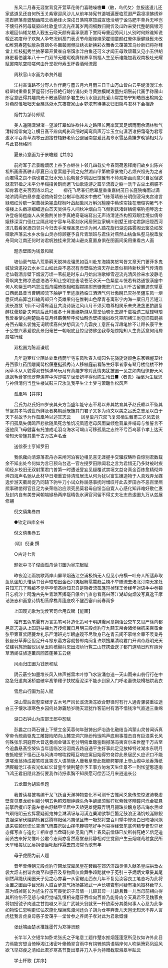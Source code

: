 <!-- { "loadSidebar": true } -->
　　东风二月春无涯堂背竞开萱草花倚门喜聴噪檐■〈散，鸟代攵〉忽报逺道儿还家逺道见还自何所玉关紫塞迎风沙儿从前年持宪节邉城遍歴临荒遐严霜凛凛拂绣斧揽辔胆落青骢騧幽障云收絶烽火深戍日落鸣寒笳威宣徳洽境宁谧马肥丰草兵无哗岂不懐归养阿母载驱四牡歌皇华流光荏苒岁两阅细数归期忻及瓜昨来受代整朝佩银河水暖回仙槎龙楼入觐五云晓天颜有喜承褒嘉下堂阿母重迎劳问儿乆别时何賖谁知说帨正初度母子欢聚人争夸况树髙门表贞节命服煌煌荣翟珈童颜红晕体康健緑鬂未改如堆鸦寿筵弘敞杂尊爼冬冬画皷闻频挝绣衣新换彩衣舞香云蔼蔼笼乌纱新妇将孙拜堂上桂枝挺秀兰抽茅幕开黄雀自堪馔氷泮白鱼还可义才闻王母致碧藕又见小玉供胡麻更看伯婆年八十一门双节无纎瑕晚膺禄养享胡福人生至乐谁能加我观南极吐光耀赋罢南陔空叹嗟何由升堂祝母寿玉杯春酒倾流霞

　　周秋官山水画为李贠外题

　　江村杳霭路不分野人作伴鹿与麕五月六月雨三日千山万山皆白云平堤漫漫江水緑翠树重重复萝屋苔封石径絶行踪持镵何处寻黄独模糊泼墨扫烟鬟前代画手称房山郎官意匠得其趣岚光不散迷孱颜多君生长山水窟到处爱山常拄笏宁知皓首出榆闗坐对燕然惟咄咄天台鴈荡浙水东夜夜家山乡梦浓有待拂衣归旧隠与君林下会相逢

　　烟竹为邹侍郎赋

　　美人遥隔潇湘渚一望琅玕翠如许欲往从之路阻长两岸冥冥足烟雨雨余满林秋气清緑烟常向沧江横日髙不辨鹧鸪影风细时闻鸾凤声万竿玉立何潇洒谁把霜毫为君写逺水平吞青草湖寒云逈接苍梧野老仙公退居南宫爱此湘皋氷雪丛莫嫌岁晚镇相对为与此君标格同

　　夏景诗意画为于景瞻题【并序】

　　前府军于君景瞻谪居上谷予亦继往卜邻几四载矣今春同荷恩释南归故乡出陈兴祖所画唐髙骈山亭夏日诗意索题予阅之宛然湖山甲第故家景物乃若烦兴祖先为之者而君得之良不偶也君之归水光山色朝登夕眺固已饱餐有不待观斯画而意兴自足但欲就君轩楹之末平分半榻招黄鹤而邀飞仙歌逺游之篇举流霞之觞一洗千古尘土胸臆不知肯着老夫否因诗以讯之
　　柳花飞尽春归后翠屋重重嘉树茂日长庭院梅雨过满地浓阴间白昼参差池馆倚碧空台榭半临湖水中曲栏飞栋落晴影分明倒浸冯夷宫谁言緑暗红芳歇一架蔷薇染猩血棕榈叶战起薫风万斛沉檀座中爇珠帘挂在珊瑚钩暑气不侵楼上头嫩凉细细透白苎天吴供与人间秋冲烟白鸟飞频到跃渚鲜鳞俯堪钓抱琴逸士许登临倚槛幽人从笑傲荆关妙手真絶奇毫端冩出无声诗清涟杰构照双眼佳境似倩夸娥移深深门径红尘隔此地宁容车马客剡水闲居贺监家辋川别墅王维宅君辞旧隠西河滨几载看家慿四邻只今归去手亲理圣恩已许为闲人踏花旋扫湖边路雾阁云窗总如故啸歌声落云水乡水伯山灵亦惊顾蹇予自斥青琐班与君住对燕然山枯鱼纵壑马脱馽放舟同向江南还何时访君帆独挂来赏湖山避炎夏置身俱在图画间奚用重看古人画

　　题赤壁图为钱景和赋

　　坡仙豪气隘八荒馽羁天脱神龙骧思如百川赴东海嬉笑怒骂皆文章天门萋菲多鬼蜮放浪逺投云水乡江山如此良不恶况有赤壁临沧浪天存此景似相待新秋灏气传清商老仙载酒赤壁下烟波万顷一苇航是时东山月始出浩歌棹雪迎流光清风徐来水波静毛骨飒爽生微凉慿虚浩浩不知止空明坐击凌苍茫水天一色粲星斗恍若有路通银潢座中何人吹紫玉呜呜怨泣孤舟孀倚歌相和豁襟抱拊景慷慨悲兴亡山川千古留霸迹东望夏口西武昌昔当曹瞒顺流下舳舻千里旌旗扬临江洒酒气何壮傲睨已灭孙吴疆东风一炬悉灰烬庙筭岂料输周郎只今英雄果何在惟剰山色摩青苍寓形宇内海一粟日月苦短江流长游挟飞仙不可得有酒且共浇诗肠江风山月不须买匏尊相属乐未央洗盏更酌醒复醉枕罍颓卧夫何妨后此时维冬十月重继斯游从雪堂仙魂化去邈千载独遗二赋铿琳琅我曽奉使向荆楚扁舟载月经蕲黄醉呼坡仙酹赤壁招魂拟欲凭巫阳横江尚见旧孤鹤掠舟西去蹁玄裳愧无词赋续髙兴梦想风流今几霜良工意匠有深趣笔妙不让顾长康平生于公想兴慕爱貌此景归毫芒一朝眼底且惊见彷佛坐我尊爼傍始知人生贵适意何用屑屑嗟行藏

　　双松圗为陈叔谦赋

　　几年逰宦红尘陌处处垂杨荫华宅东风吹春入绮园名花旖旎饶颜色东家锦幄笼牡丹西家红药围雕阑髯松偃蹇挺孤秀诗人移植庭前看陈生好事者家有琴月楼绕楼不种闲草木从人貌得双苍蚪弹琴玩月有真趣岁寒对此情夷犹披圗一见之如向徂徕野天风飒飒毛骨寒恍讶奔涛座中泻却嗟举世爱妍华得似陈生怜丑■〈者鬼〉抽毫为生赋思与神俱清何当登生楼试鼓三尺氷洗我平生尘土梦刁萧聴作松风声

　　孤凰吟【并序】

　　吕氏为赵氏妇四岁丧其夫方当盛年能守志不易以养其姑育其子赵氏赖以不坠其节坚其孝笃诚世所鲜及者矣朝廷既旌其门君子又多为诗文以美之吕氏之志足以白于天下矣故予为作孤凰吟以述其志云
　　凤皇巢丹穴双飞复双栖生雏甫三岁凤去竟不归孤凰失偶鸣声悲欲随凤死念雏饥况凤遗老母风雨巢倾危葺巢养哺母与雏誓言不逐他凤飞母健喜有托雏成毛羽竒海水可竭山可移孤凰之志终不亏百鸟慕节孝上达天帝知天帝旌其巢千古万古声名垂

　　送徐泰士亨知罗田

　　我帆纔向清源落君舟亦来闸河泊客边相见喜无涯握手交驩叙畴昨自惊别君数载余不知出处今何如为言已预乌台选一官左授罗田除闻君之言为君惜无乃多财被时疾明经乡校旧无双射策君门曽第一时遭诋訾妄见疑覆试禁垣文益竒真金百炼愈精彻烨烨四海声名驰从此材华日増重宜侍清班居法从何为犹以富生嫌造物于人真戏弄龙媒逸步游天衢局促乃同辕下驹牛刀小试众称屈感事抚时増叹吁此去罗田亦不恶百里熈熈事耕凿得官且足为亲荣临治应须究民莫君毋自馁当自寛人心感化知非难好敷仁惠及封内自有美誉闻朝端緑杨两岸揺晴色氷满官河留不得丈夫壮志贵逺圗九万从兹展修翮

　　倪文僖集巻四

　　●钦定四库全书

　　倪文僖集巻五

　　（明）倪谦 撰

　　○古诗七言

　　题张中书子俊画孤舟读书圗为吴宗起赋

　　昨夜沧江雨初歇两岸山屏翠烟迭江空浦极悄无人但见小舟横一叶舟人所适非取鱼危坐船头惟读书音声琅琅出金石冯夷起舞鼋鼍趋兰桡不举随流去渚北汀南无定处只知兀兀了残编不觉亭亭倚髙树知君自是隠者流孤篷短棹轻王侯经年对语手中巻镇日忘机沙上鸥澹古先生青琐客挥毫日儤金门直忽看高兴落江湖却向烟波写真逸王摩诘张志和画意诗情相荡摩樵青篷底唤不醒西塞山前春雨多

　　上国观光歌为沈侯官司仓用宾赋【能画】

　　袖有五色笔囊有万言策笔可补造化策可干明辟纔闻皐朔诣公交车又见严徐向都邑奋志遥从上国逰扶摇九万抟修翼日月明三殿虎豹守九闗玉帛会诸侯梯航来百蛮金张甲第亘紫陌夔龙礼乐严清班光华眼底观不尽致身已在青云间不慕绾金章不羡乗丹毂自分草莾臣但足升斗禄东葛方容就督邮南闽复许烦捜粟清晓君门开谒帝趋明光天仗建羽旄箫韶仪凤皇玉阶稽颡荷恩出海峤行覧三山苍携壶送子都门道晴日辉辉照芳草酒阑征斾逐薫风回首蓬莱五云绕

　　风雨归庄圗为钱景和赋

　　阴云蔽空如墨堆长风入林声撼雷木叶惊飞水波涌忽送一天山雨来山翁行行在中路急归逺向溪桥度破伞髙擎稚子扶杖瘦泥深不能步到家入门呼老妻快烧榾柮烘我衣

　　雪后山行圗为前人赋

　　深山雪后岩壑空槎牙古木号严风长溪流澌冻欲合野径时有行人通青骡装重征途白三子懐氷凛寒色乡园何处渺覊愁岁晚天涯犹作客前村有酒不惜钱泠气直透三重绵

　　湖口石钟山为库部王郎中恕赋

　　彭蠡之口两石锺上下壁立金芙蓉何年鼓铸出炉冶造化融结当鸿蒙山灵昔闻诉真宰帝令疏凿驱鬼工雕锼险陋向山麓空洞穴隙纷玲珑鸣声底用事撞击自有巨浪乘长风何殊张乐洞庭野大音迭奏闻金镛五老分明俯垂聴鉴鍧撼荡冯夷宫尔来世歴千万古至今追蠡悬髙空坡仙当年适临汝沿洄南去路自通平生好事此足见放棹特过湖水东明月夜抵絶壁下怪石正与风涛冲噌吰镗鞳互响应寓目始得穷竒踪此景居民乆应识口不能道嗟渔翁诗成援笔叹且笑汉人语简唐人庸我皇曽此戮鲸鳄攀崖上登山阁中龙香落纸洒宸翰沧江夜夜光如虹忆昔皇华使荆楚奈予王事方匆匆天生佳景不一到怅望思逐南飞鸿王君旧隠此游衍要我作诗抒素胸不知夙愿可偿否泛月来逰追长公

　　五龙圗为胡监丞题

　　我曽读易披韦编干龙飞跃当天渊神物变化不可测千古惟闻爻象传忽惊波涛卷虚壁真见羣龙纷纠纒分明五色照双眼峥嵘头角争蜿蜒须鬛狞张紫戟竖睛瞳闪烁金钲悬前拏后攫爪牙露左巻右舒鳞甲坚居中夭矫更雄健簸弄明月骊珠贠飜身怒击海水黒嘘气暝结阴云玄挥霍疑驱鬼神会淋漓讶与河潢连乗潮欲掣巨鳌足鼔浪正涌饥蛟涎鲸鲵丧胆深窜伏鲲鹏矫翼遥腾骞阳侯冯夷骇且怖一吸愁将空百川望中惨淡白日晦凄风飒飒来狂颠恍惚长空洒飞雨霹雳破山挥电鞭噫嘻好手岂易得经营笔底何精专竒形异状恣挥写直与造化工相宣想当盘礴何处见禹门西上春风前僧繇已矣所翁死絶艺信足追前贤古来好龙惟叶公君今志尚亦复然髙堂悬此静相对坐觉窗户生云烟嗟哉粒食民所天旱暵每忧民瘠捐便当叱起作霖去四海常令歌有年

　　母子虎图为前人题

　　昔年曽侍朝元殿虎豹守闗龙驭辇凤皇在薮麟在郊济济四灵俱入献圣皇端拱垂衣裳大韶击拊谐宫商至和感召及羣物凤仪兽舞争趋跄就中于莬引三子炳炳文章妥其尾驯然拜跪伏阑圈天子见之心亦喜一从宦辙走西东几年不复见汝容良工笔态巧为此将汝置之圗画中目光射人威百步意气扬扬甚虓武一声长啸岩壑间疑有凄风振林薮举头髙为城掉尾长为旌生狞虽可畏犹识子母情一儿顾其母一儿跳且舞一儿当母前相向得其所怡怡不见怒与嗔但觉哺乳恒相亲磨牙吞噬向百兽乃能骨肉全天真君不见魏家良将初授钺子肉遗之甘饱啜又不见广武城头翁就烹一杯欲索分其羹何事人心忍为此争如物性仁恩明更忆弘农施化理斓斑渡河还负子胡为仓卒弃吾儿天岂无知天不畀人言虎猛我言虎良母慈子爱蔼乎一堂曾参之养闵子孝对此为君歌慨慷

　　张廷端画楚水推篷墨竹为郑簿贤题

　　长竿半入空短竿如卧龙张氏之子笔意工题作楚水推烟篷篷窓所见仅如许外此目力焉能穷想当倚棹湘江渚密叶翛翛翠含雨中有钩辀鹧鸪语隔岸何人吹紫箫彩凤迎风欲飞举郑虔之清如此君岁寒髙节夐出羣并刀入手为持赠截取湘皋半畆云

　　学士杯歌【并序】

